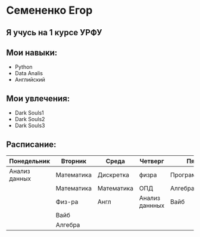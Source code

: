 # Семененко Егор
## Я учусь на 1 курсе УРФУ
## Мои навыки:
* Python
* Data Analis
* Английский
## Мои увлечения:
* Dark Souls1
* Dark Souls2
* Dark Souls3
## Расписание:
|Понедельник  |Вторник   |Среда      |Четверг        |Пятница|
|-----------  |----------|-----------|---------------|----------------|
|Анализ данных|Математика|Дискретка  |физра          |Программирование|
|             |Математика|Математика |ОПД            |Алгебра|
|             |Физ-ра    |Англ       |Анализ даннных |Вайб|
|             |Вайб|
|             |Алгебра|

